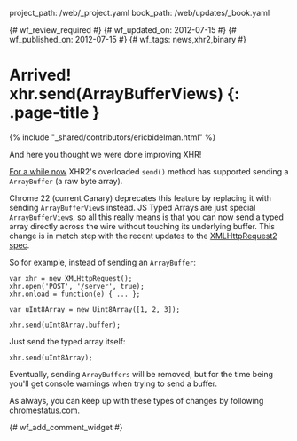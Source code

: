 project_path: /web/_project.yaml
book_path: /web/updates/_book.yaml

{# wf_review_required #}
{# wf_updated_on: 2012-07-15 #}
{# wf_published_on: 2012-07-15 #}
{# wf_tags: news,xhr2,binary #}

# Arrived! xhr.send(ArrayBufferViews) {: .page-title }

{% include "_shared/contributors/ericbidelman.html" %}


And here you thought we were done improving XHR!

[For a while now](http://www.html5rocks.com/en/tutorials/file/xhr2/#toc-send-arraybuffer) XHR2's overloaded `send()` method has supported sending a `ArrayBuffer` (a raw byte array).

Chrome 22 (current Canary) deprecates this feature by replacing it with sending `ArrayBufferView`s instead. JS Typed Arrays are just special `ArrayBufferView`s, so all this really means is that you can now send a typed array directly across the wire without touching its underlying buffer. This change is in match step with the recent updates to the [XMLHttpRequest2 spec](http://dvcs.w3.org/hg/xhr/raw-file/tip/Overview.html#dom-xmlhttprequest-send).

So for example, instead of sending an `ArrayBuffer`:


    var xhr = new XMLHttpRequest();
    xhr.open('POST', '/server', true);
    xhr.onload = function(e) { ... };
    
    var uInt8Array = new Uint8Array([1, 2, 3]);
    
    xhr.send(uInt8Array.buffer);
    

Just send the typed array itself:


    xhr.send(uInt8Array);
    


Eventually, sending `ArrayBuffers` will be removed, but for the time being you'll get console warnings when trying to send a buffer.

As always, you can keep up with these types of changes by following [chromestatus.com](http://chromestatus.com).


{# wf_add_comment_widget #}
